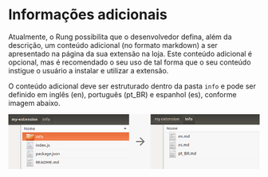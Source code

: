 # Informações adicionais

Atualmente, o Rung possibilita que o desenvolvedor defina, além da descrição, um conteúdo adicional (no formato markdown) a ser apresentado na página da sua extensão na loja. Este conteúdo adicional é opcional, mas é recomendado o seu uso de tal forma que o seu conteúdo instigue o usuário a instalar e utilizar a extensão.

O conteúdo adicional deve ser estruturado dentro da pasta ``info`` e pode ser definido em inglês (en), português (pt_BR) e espanhol (es), conforme imagem abaixo.

![Additional info](../img/info.png)
